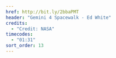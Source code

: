 ```yaml
---
href: http://bit.ly/2bbaPMT
header: "Gemini 4 Spacewalk - Ed White"
credits:
  - "Credit: NASA"
timecodes:
  - "01:31"
sort_order: 13
---
```

